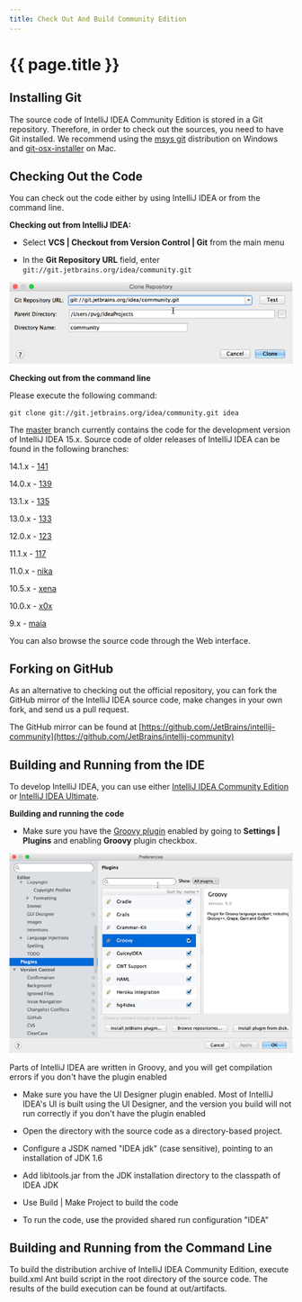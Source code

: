 ```yaml
---
title: Check Out And Build Community Edition
---
```


# {{ page.title }}

## Installing Git
The source code of IntelliJ IDEA Community Edition is stored in a Git repository. 
Therefore, in order to check out the sources, you need to have Git installed. 
We recommend using the 
[msys git](http://code.google.com/p/msysgit/)
distribution on Windows and 
[git-osx-installer](http://code.google.com/p/git-osx-installer/) 
on Mac.

## Checking Out the Code

You can check out the code either by using IntelliJ IDEA or from the command line.


**Checking out from IntelliJ IDEA:**
 
* Select **VCS \| Checkout from Version Control \| Git** from the main menu

* In the **Git Repository URL** field, enter ```git://git.jetbrains.org/idea/community.git```

![Check Out Community](/img/getting_started/checkout_and_build_community/check_out_community.png)

**Checking out from the command line**

Please execute the following command:
```
git clone git://git.jetbrains.org/idea/community.git idea
```
<!--TODO update IDEA versions-->

The
[master](https://github.com/JetBrains/intellij-community/tree/master)
branch currently contains the code for the development version of IntelliJ IDEA 15.x.
Source code of older releases of IntelliJ IDEA can be found in the following branches:

14.1.x -
[141](https://github.com/JetBrains/intellij-community/tree/141)

14.0.x -
[139](https://github.com/JetBrains/intellij-community/tree/139)

13.1.x -
[135](https://github.com/JetBrains/intellij-community/tree/135)

13.0.x -
[133](https://github.com/JetBrains/intellij-community/tree/133)

12.0.x -
[123](https://github.com/JetBrains/intellij-community/tree/123)

11.1.x -
[117](https://github.com/JetBrains/intellij-community/tree/117)

11.0.x -
[nika](https://github.com/JetBrains/intellij-community/tree/nika)

10.5.x -
[xena](https://github.com/JetBrains/intellij-community/tree/xena)

10.0.x -
[x0x](https://github.com/JetBrains/intellij-community/tree/x0x)

9.x -
[maia](https://github.com/JetBrains/intellij-community/tree/maia)

You can also browse the source code through the Web interface.

## Forking on GitHub

As an alternative to checking out the official repository, you can fork the GitHub mirror of the IntelliJ IDEA source code, make changes in your own fork, and send us a pull request.

The GitHub mirror can be found at 
[https://github.com/JetBrains/intellij-community](https://github.com/JetBrains/intellij-community)

## Building and Running from the IDE

To develop IntelliJ IDEA, you can use either
[IntelliJ IDEA Community Edition](https://www.jetbrains.com/idea/download/)
or
[IntelliJ IDEA Ultimate](https://www.jetbrains.com/idea/download/).

**Building and running the code**

* Make sure you have the
[Groovy plugin](https://plugins.jetbrains.com/plugin/1524)
enabled by going to **Settings \| Plugins** and enabling **Groovy** plugin checkbox.

![Groovy plugin](/img/getting_started/checkout_and_build_community/groovy_plugin_enabled.png)

Parts of IntelliJ IDEA are written in Groovy, and you will get compilation errors if you don't have the plugin enabled

* Make sure you have the UI Designer plugin enabled. 
Most of IntelliJ IDEA's UI is built using the UI Designer, and the version you build will not run correctly if you don't have the plugin enabled

* Open the directory with the source code as a directory-based project. 

* Configure a JSDK named "IDEA jdk" (case sensitive), pointing to an installation of JDK 1.6

* Add lib\tools.jar from the JDK installation directory to the classpath of IDEA JDK

* Use Build \| Make Project to build the code

* To run the code, use the provided shared run configuration "IDEA"

## Building and Running from the Command Line
<!--TODO link to ant--> 
To build the distribution archive of IntelliJ IDEA Community Edition, execute build.xml Ant build script in the root directory of the source code. 
The results of the build execution can be found at out/artifacts.